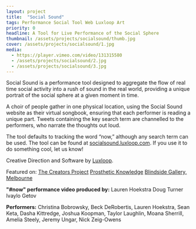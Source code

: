 ```yaml
---
layout: project
title:  "Social Sound"
tags: Performance Social Tool Web Luxloop Art
priority: 0
headline: A Tool for Live Performance of the Social Sphere
thumbnail: /assets/projects/socialsound/thumb.jpg
cover: /assets/projects/socialsound/1.jpg
media:
  - https://player.vimeo.com/video/131315580
  - /assets/projects/socialsound/2.jpg
  - /assets/projects/socialsound/3.jpg
---
```

Social Sound is a performance tool designed to aggregate the flow of real time social activity into a rush of sound in the real world, providing a unique portrait of the social sphere at a given moment in time.

A choir of people gather in one physical location, using the Social Sound website as their virtual songbook, ensuring that each performer is reading a unique part. Tweets containing the key search term are channelled to the performers, who narrate the thoughts out loud.

The tool defaults to tracking the word “now,” although any search term can be used. The tool can be found at [socialsound.luxloop.com](http://socialsound.luxloop.com). If you use it to do something cool, let us know!

Creative Direction and Software by [Luxloop](http://luxloop.com/socialsound).

Featured on:
[The Creators Project](https://thecreatorsproject.vice.com/blog/social-sound-is-a-tool-for-turning-twitter-into-live-sound-art)
[Prosthetic Knowledge](http://prostheticknowledge.tumblr.com/post/125026527276/social-sound-creative-project-by-luxloop-is-tool)
[Blindside Gallery, Melbourne](http://www.blindside.org.au/portfolio-item/24-aug-10-sep-2016-blindside-festival/)

**"#now" performance video produced by:**
Lauren Hoekstra
Doug Turner
Ivaylo Getov

**Performers:**
Christina Bobrowsky, Beck DeRobertis, Lauren Hoekstra, Sean Keta, Dasha Kittredge, Joshua Koopman, Taylor Laughlin, Moana Sherrill, Amelia Steely, Jeremy Ungar, Nick Zeig-Owens
